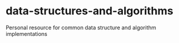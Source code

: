 # data-structures-and-algorithms
Personal resource for common data structure and algorithm implementations
